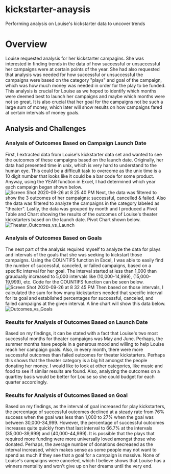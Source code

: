 # kickstarter-anaysis
Performing analysis on Louise's kickstarter data to uncover trends 
# Overview 
Louise requested analysis for her kickstarter campagins. She was interested in finding trends in the data of how successful or unsuccessful her campaigns were at certain points of the year. She had also requested that analysis was needed for how successful or unsuccessful the campaigns were based on the category "plays" and goal of the campaign, which was how much money was needed in order for the play to be funded.
This analysis is crucial for Louise as we hoped to identify which months were deemed best to launch her campaigns and maybe which months were not so great. It is also crucial that her goal for the campaigns not be such a large sum of money, which later will show results on how campaigns fared at certain intervals of money goals. 
## Analysis and Challenges
### Analysis of Outcomes Based on Campaign Launch Date
First, I extracted data from Louise's kickstarter data set and wanted to see the outcomes of these campaigns based on the launch date. Originally, her data had presented time in unix, which is very hard to understand to the human eye. This could be a difficult task to overcome as the unix time is a 10 digit number that looks like it could be a bar code for some product. Anyway, using the YEAR function in Excel, I had determined which year each campaign began shown below.
![Screen Shot 2020-09-26 at 8 25 40 PM](https://user-images.githubusercontent.com/68922663/94352697-85ebf700-0036-11eb-99bb-a605b01c6f5b.png)
Next,  the data was filtered to show the 3 outcomes of her campaigns: successful, cancelled & failed. Also the data was filtered to analyze the campaigns in the category labeled as "theater". Lastly, the data was grouped by month and I produced a Pivot Table and Chart showing the results of the outcomes of Louise's theater kickstarters based on the launch date. Pivot Chart shown below. 
![Theater_Outcomes_vs_Launch](https://user-images.githubusercontent.com/68922663/94352762-293d0c00-0037-11eb-8042-88a064104e1c.png)
### Analysis of Outcomes Based on Goals
The next part of the analysis required myself to analyze the data for plays and intervals of the goals that she was seeking to kickstart those campaigns. Using the COUNTIFS function in Excel, I was able to easily find the number of successful, canceled, or failed campaigns, based on a specific interval for her goal. The interval started at less than 1,000 than graudually increased to 5,000 intervals like (10,000-14,999), (15,000-19,999), etc. Code for the COUNTIFS function can be seen below. 
![Screen Shot 2020-09-26 at 8 32 45 PM](https://user-images.githubusercontent.com/68922663/94352828-d0ba3e80-0037-11eb-9150-03bd4c0fc5d6.png)
Then based on those intervals, I calculated the sum for how many kickstarters needed that specific interval for its goal and established percentages for successful, canceled, and failed campaigns at the given interval. A line chart will show this data below. 
![Outcomes_vs_Goals](https://user-images.githubusercontent.com/68922663/94352862-48886900-0038-11eb-9fe3-5d3c01d4a13f.png)
### Results for Analysis of Outcomes Based on Launch Date
Based on my findings, it can be stated with a fact that Louise's two most successful months for theater campaigns was May and June. Perhaps, the summer months have people in a generous mood and willing to help Louise reach her campaign goals. Also, in every month, there were more successful outcomes than failed outcomes for theater kickstarters. Perhaps this shows that the theater category is a big hit amongst the people donating her money. I would like to look at other categories, like music and food to see if similar results are found. Also, analyzing the outcomes on a quartley basis would be better for Louise so she could budget for each quarter accordingly. 
### Results for Analysis of Outcomes Based on Goal
Based on my findings, as the interval of goal increased for play kickstarters, the percentage of successful outcomes declined at a steady rate from 76% success when the goal was less than 1,000 to 27% when the goal was between 30,000-34,999. However, the percentage of successful outcomes increases quite quickly from that last interval to 66.7% at the intervals (35,000-39,999) and (40,000-44,999). It is possible that the plays that required more funding were more universally loved amongst those who donated. Perhaps, the average number of donations decreased as the interval increased, which makes sense as some people may not want to spend as much if they see that a goal for a campaign is massive. None of Louise's campaigns were canceled, which I believe shows that Louise has a winners mentality and won't give up on her dreams until the very end. 
